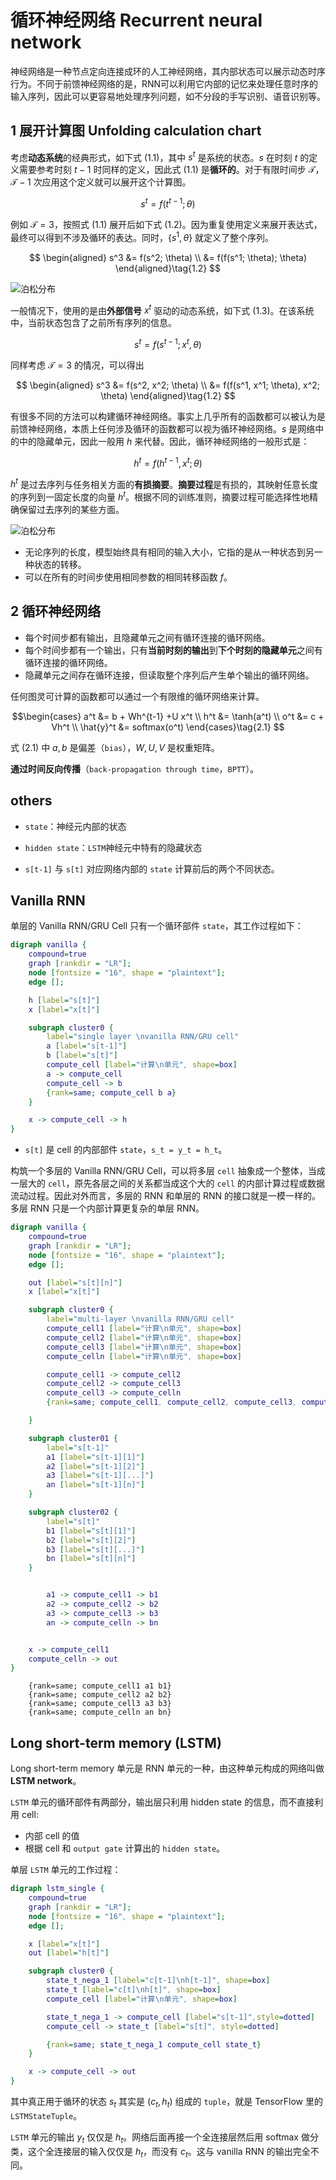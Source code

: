 <!-- @import "../引用/my-style.less" -->

# 循环神经网络 Recurrent neural network

神经网络是一种节点定向连接成环的人工神经网络，其内部状态可以展示动态时序行为。不同于前馈神经网络的是，RNN可以利用它内部的记忆来处理任意时序的输入序列，因此可以更容易地处理序列问题，如不分段的手写识别、语音识别等。

## $1$ 展开计算图 Unfolding calculation chart

考虑**动态系统**的经典形式，如下式 $(1.1)$，其中 $s^t$ 是系统的状态。$s$ 在时刻 $t$ 的定义需要参考时刻 $t-1$ 时同样的定义，因此式 $(1.1)$ 是**循环的**。对于有限时间步 $\mathcal{T}$，$\mathcal{T}-1$ 次应用这个定义就可以展开这个计算图。

$$s^t = f(t^{t-1}; \theta) \tag{1.1}$$

例如 $\mathcal{T}=3$，按照式 $(1.1)$ 展开后如下式 $(1.2)$。因为重复使用定义来展开表达式，最终可以得到不涉及循环的表达。同时，$\{s^1, \theta\}$ 就定义了整个序列。

$$
\begin{aligned}
    s^3 &= f(s^2; \theta) \\
        &= f(f(s^1; \theta); \theta)
\end{aligned}\tag{1.2}
$$

![泊松分布](../引用/Unfolding_calculation_chart_01.png)

一般情况下，使用的是由**外部信号** $x^t$ 驱动的动态系统，如下式 $(1.3)$。在该系统中，当前状态包含了之前所有序列的信息。

$$s^t = f(s^{t-1};x^t, \theta)$$

同样考虑 $\mathcal{T}=3$ 的情况，可以得出

$$
\begin{aligned}
    s^3 &= f(s^2, x^2; \theta) \\
        &= f(f(s^1, x^1; \theta), x^2; \theta)
\end{aligned}\tag{1.2}
$$

有很多不同的方法可以构建循环神经网络。事实上几乎所有的函数都可以被认为是前馈神经网络，本质上任何涉及循环的函数都可以视为循环神经网络。$s$ 是网络中的中的隐藏单元，因此一般用 $h$ 来代替。因此，循环神经网络的一般形式是：

$$h^t=f(h^{t-1}, x^t; \theta)$$

$h^t$ 是过去序列与任务相关方面的**有损摘要**。**摘要过程**是有损的，其映射任意长度的序列到一固定长度的向量 $h^t$。根据不同的训练准则，摘要过程可能选择性地精确保留过去序列的某些方面。

![泊松分布](../引用/Unfolding_calculation_chart_02.png)

- 无论序列的长度，模型始终具有相同的输入大小，它指的是从一种状态到另一种状态的转移。
- 可以在所有的时间步使用相同参数的相同转移函数 $f$。

## $2$ 循环神经网络

- 每个时间步都有输出，且隐藏单元之间有循环连接的循环网络。
- 每个时间步都有一个输出，只有**当前时刻的输出**到**下个时刻的隐藏单元**之间有循环连接的循环网络。
- 隐藏单元之间存在循环连接，但读取整个序列后产生单个输出的循环网络。

任何图灵可计算的函数都可以通过一个有限维的循环网络来计算。

$$\begin{cases}
    a^t       &= b + Wh^{t-1} +U x^t \\
    h^t       &= \tanh(a^t) \\
    o^t       &= c + Vh^t \\
    \hat{y}^t &= softmax(o^t)
\end{cases}\tag{2.1}
$$

式 $(2.1)$ 中 $a, b$ 是偏差（`bias`），$W, U, V$ 是权重矩阵。

**通过时间反向传播**（`back-propagation through time`，`BPTT`）。

## others

- `state`：神经元内部的状态

- `hidden state`：`LSTM`神经元中特有的隐藏状态

- `s[t-1]` 与 `s[t]` 对应网络内部的 `state` 计算前后的两个不同状态。

## Vanilla RNN

单层的 Vanilla RNN/GRU Cell 只有一个循环部件 `state`，其工作过程如下：

```dot
digraph vanilla {
    compound=true
    graph [rankdir = "LR"];
    node [fontsize = "16", shape = "plaintext"];
    edge [];

    h [label="s[t]"]
    x [label="x[t]"]

    subgraph cluster0 {
        label="single layer \nvanilla RNN/GRU cell"
        a [label="s[t-1]"]
        b [label="s[t]"]
        compute_cell [label="计算\n单元", shape=box]
        a -> compute_cell
        compute_cell -> b
        {rank=same; compute_cell b a}
    }

    x -> compute_cell -> h
}
```

- `s[t]` 是 cell 的内部部件 `state`，`s_t = y_t = h_t`。

构筑一个多层的 Vanilla RNN/GRU Cell，可以将多层 `cell` 抽象成一个整体，当成一层大的 `cell`，原先各层之间的关系都当成这个大的 `cell` 的内部计算过程或数据流动过程。因此对外而言，多层的 RNN 和单层的 RNN 的接口就是一模一样的。多层 RNN 只是一个内部计算更复杂的单层 RNN。

```dot
digraph vanilla {
    compound=true
    graph [rankdir = "LR"];
    node [fontsize = "16", shape = "plaintext"];
    edge [];

    out [label="s[t][n]"]
    x [label="x[t]"]

    subgraph cluster0 {
        label="multi-layer \nvanilla RNN/GRU cell"
        compute_cell1 [label="计算\n单元", shape=box]
        compute_cell2 [label="计算\n单元", shape=box]
        compute_cell3 [label="计算\n单元", shape=box]
        compute_celln [label="计算\n单元", shape=box]

        compute_cell1 -> compute_cell2
        compute_cell2 -> compute_cell3
        compute_cell3 -> compute_celln
        {rank=same; compute_cell1, compute_cell2, compute_cell3, compute_celln, x, out}

    }

    subgraph cluster01 {
        label="s[t-1]"
        a1 [label="s[t-1][1]"]
        a2 [label="s[t-1][2]"]
        a3 [label="s[t-1][...]"]
        an [label="s[t-1][n]"]
    }

    subgraph cluster02 {
        label="s[t]"
        b1 [label="s[t][1]"]
        b2 [label="s[t][2]"]
        b3 [label="s[t][...]"]
        bn [label="s[t][n]"]
    }


        a1 -> compute_cell1 -> b1
        a2 -> compute_cell2 -> b2
        a3 -> compute_cell3 -> b3
        an -> compute_celln -> bn


    x -> compute_cell1
    compute_celln -> out
}
```

        {rank=same; compute_cell1 a1 b1}
        {rank=same; compute_cell2 a2 b2}
        {rank=same; compute_cell3 a3 b3}
        {rank=same; compute_celln an bn}

## Long short-term memory (LSTM)

Long short-term memory 单元是 RNN 单元的一种，由这种单元构成的网络叫做 **LSTM network**。

`LSTM` 单元的循环部件有两部分，输出层只利用 hidden state 的信息，而不直接利用 cell:

- 内部 cell 的值
- 根据 cell 和 `output gate` 计算出的 `hidden state`。

单层 `LSTM` 单元的工作过程：

```dot
digraph lstm_single {
    compound=true
    graph [rankdir = "LR"];
    node [fontsize = "16", shape = "plaintext"];
    edge [];

    x [label="x[t]"]
    out [label="h[t]"]

    subgraph cluster0 {
        state_t_nega_1 [label="c[t-1]\nh[t-1]", shape=box]
        state_t [label="c[t]\nh[t]", shape=box]
        compute_cell [label="计算\n单元", shape=box]

        state_t_nega_1 -> compute_cell [label="s[t-1]",style=dotted]
        compute_cell -> state_t [label="s[t]", style=dotted]

        {rank=same; state_t_nega_1 compute_cell state_t}
    }

    x -> compute_cell -> out
}
```

其中真正用于循环的状态 $s_t$ 其实是 $(c_t, h_t)$ 组成的 `tuple`，就是 TensorFlow 里的 `LSTMStateTuple`。

`LSTM` 单元的输出 $y_t$ 仅仅是 $h_t$。网络后面再接一个全连接层然后用 softmax 做分类，这个全连接层的输入仅仅是 $h_t$，而没有 $c_t$。这与 vanilla RNN 的输出完全不同。
